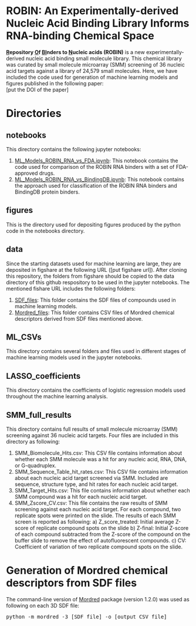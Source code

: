 
# ROBIN: An Experimentally-derived Nucleic Acid Binding Library Informs RNA-binding Chemical Space

**<ins>R</ins>epository <ins>O</ins>f <ins>BI</ins>nders to <ins>N</ins>ucleic acids (ROBIN)** is a new experimentally-derived nucleic acid binding small molecule library. This chemical library was curated by small molecule microarray (SMM) screening of 36 nucleic acid targets against a library of 24,579 small molecules. Here, we have included the code used for generation of machine learning models and figures published in the following paper:  <br>
[put the DOI of the paper]


# Directories

## notebooks
This directory contains the following jupyter notebooks:
1. <ins>ML_Models_ROBIN_RNA_vs_FDA.ipynb</ins>: 
This notebook contains the code used for comparison of the ROBIN RNA binders with a set of FDA-approved drugs. 
2. <ins>ML_Models_ROBIN_RNA_vs_BindingDB.ipynb</ins>: 
This notebook contains the approach used for classification of the ROBIN RNA binders and BindingDB protein binders. 

## figures

This is the directory used for depositing figures produced by the python code in the notebooks directory. 


## data

Since the starting datasets used for machine learning are large, they are deposited in figshare at the following URL
([put figshare url]). After cloning this repository, the folders from figshare should be copied to the data directory of this github respository to be used in the jupyter notebooks. The mentioned fishare URL includes the following folders:
1. <ins>SDF_files</ins>: 
This folder contains the SDF files of compounds used in machine learning models. 
2. <ins>Mordred_files</ins>: 
This folder contains CSV files of Mordred chemical descriptors derived from SDF files mentioned above. 

## ML_CSVs
This directory contains several folders and files used in different stages of machine learning models used in the jupyter notebooks. 

## LASSO_coefficients
This directory contains the coefficients of logistic regression models used throughout the machine learning analysis. 

## SMM_full_results
This directory contains full results of small molecule microarray (SMM) screening against 36 nucleic acid targets. Four files are included in this directory as following:
1. SMM_Biomolecule_Hits.csv: This CSV file contains information about whether each SMM molecule was a hit for any nucleic acid, RNA, DNA, or G-quadruplex. 
2. SMM_Sequence_Table_hit_rates.csv: This CSV file contains information about each nucleic acid target screened via SMM. Included are sequence, structure type, and hit rates for each nucleic acid target. 
3. SMM_Target_Hits.csv: This file contains information about whether each SMM compound was a hit for each nucleic acid target. 
4. SMM_Zscore_CV.csv: This file contains the raw results of SMM screening against each nucleic acid target. For each compound, two replicate spots were printed on the slide. The results of each SMM screen is reported as following:
a) Z_score_treated: Initial average Z-score of replicate compound spots on the slide b) Z-final: Initial Z-score of each compound subtracted from the Z-score of the compound on the buffer slide to remove the effect of autofluorescent compounds. c) CV: Coefficient of variation of two replicate compound spots on the slide. 


# Generation of Mordred chemical descriptors from SDF files

The command-line version of [Mordred](https://github.com/mordred-descriptor/mordred) package (version 1.2.0) was used as following on each 3D SDF file:


<pre>
python -m mordred -3 [SDF file] -o [output CSV file]
</pre>
